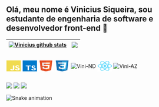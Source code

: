 ## Olá, meu nome é Vinicius Siqueira, sou estudante de engenharia de software e desenvolvedor front-end 🖖
| <a href="https://github.com/viniciussiqueira-dev/github-readme-stats"><img align="center" height="160em" src="https://github-readme-stats.vercel.app/api?username=viniciussiqueira-dev&show_icons=true&include_all_commits=true&theme=react&hide_border=true" alt="Vinicius github stats" /></a> | <a href="https://github.com/viniciussiqueira-dev/github-readme-stats"><img height="160em" align="center" src="https://github-readme-stats.vercel.app/api/top-langs/?username=viniciussiqueira-dev&layout=compact&theme=react&hide_border=true" /></a> |
| ------------- | ------------- |
<div style="display: inline_block"><br>
  <img align="center" alt="Vini-JS" height="30" width="40" src="https://raw.githubusercontent.com/devicons/devicon/master/icons/javascript/javascript-plain.svg">
  <img align="center" alt="Vini-TS" height="30" width="40" src="https://raw.githubusercontent.com/devicons/devicon/master/icons/typescript/typescript-plain.svg">
  <img align="center" alt="Vini-HT" height="30" width="40" src="https://raw.githubusercontent.com/devicons/devicon/master/icons/html5/html5-original.svg">
  <img align="center" alt="Vini-CS" height="30" width="40" src="https://raw.githubusercontent.com/devicons/devicon/master/icons/css3/css3-original.svg">
  <img align="center" alt="Vini-ND" height="30" width="40" src="https://cdn.jsdelivr.net/gh/devicons/devicon/icons/nodejs/nodejs-original.svg" />        
  <img align="center" alt="Vini-RT" height="30" width="40" src="https://raw.githubusercontent.com/devicons/devicon/master/icons/react/react-original.svg">
  <img align="center" alt="Vini-AZ" height="50" width="60" src="https://cdn.jsdelivr.net/gh/devicons/devicon/icons/azure/azure-original-wordmark.svg" />       
          
</div>
  
  ##
 
<div> 
  <a href="https://www.instagram.com/viniciuusiqueira/" target="_blank"><img src="https://img.shields.io/badge/-Instagram-%23E4405F?style=for-the-badge&logo=instagram&logoColor=white" target="_blank"></a>
  <a href = "mailto:viniciussiqueira.dev@gmail.com"><img src="https://img.shields.io/badge/-Gmail-%23333?style=for-the-badge&logo=gmail&logoColor=white" target="_blank"></a>
  <a href="https://www.linkedin.com/in/viniciusiqueira/" target="_blank"><img src="https://img.shields.io/badge/-LinkedIn-%230077B5?style=for-the-badge&logo=linkedin&logoColor=white" target="_blank"></a> 
 
  ![Snake animation](https://github.com/viniciussiqueira-dev/viniciussiqueira-dev/blob/output/github-contribution-grid-snake.svg)
 
</div>
